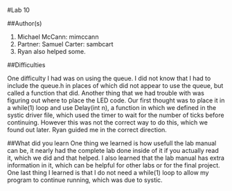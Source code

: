 #Lab 10

##Author(s)
1. Michael McCann: mimccann
2. Partner: Samuel Carter: sambcart
3. Ryan also helped some.

##Difficulties

One difficulty I had was on using the queue.  I did not know that I had to include the queue.h in places of which did not appear to use the queue, but called a function that did.  Another thing that we had trouble with was figuring out where to place the LED code.  Our first thought was to place it in a while(1) loop and use Delay(int n), a function in which we defined in the systic driver file, which used the timer to wait for the number of ticks before continuing.  However this was not the correct way to do this, which we found out later.  Ryan guided me in the correct direction.

##What did you learn
One thing we learned is how usefull the lab manual can be, it nearly had the complete lab done inside of it if you actually read it, which we did and that helped.  I also learned that the lab manual has extra information in it, which can be helpful for other labs or for the final project.  One last thing I learned is that I do not need a while(1) loop to allow my program to continue running, which was due to systic.
